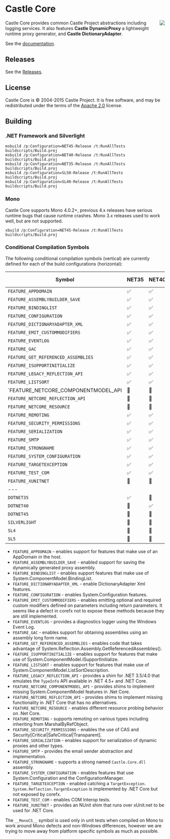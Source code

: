 # Castle Core

<img align="right" src="docs/images/castle-logo.png">

Castle Core provides common Castle Project abstractions including logging services. It also features **Castle DynamicProxy** a lightweight runtime proxy generator, and **Castle DictionaryAdapter**.

See the [documentation](docs/README.md).

## Releases

See the [Releases](https://github.com/castleproject/Core/releases).

## License

Castle Core is &copy; 2004-2015 Castle Project. It is free software, and may be redistributed under the terms of the [Apache 2.0](http://opensource.org/licenses/Apache-2.0) license.

## Building

### .NET Framework and Silverlight

```
msbuild /p:Configuration=NET45-Release /t:RunAllTests buildscripts/Build.proj
msbuild /p:Configuration=NET40-Release /t:RunAllTests buildscripts/Build.proj
msbuild /p:Configuration=NET35-Release /t:RunAllTests buildscripts/Build.proj
msbuild /p:Configuration=SL50-Release /t:RunAllTests buildscripts/Build.proj
msbuild /p:Configuration=SL40-Release /t:RunAllTests buildscripts/Build.proj
```

### Mono

Castle Core supports Mono 4.0.2+, previous 4.x releases have serious runtime bugs that cause runtime crashes. Mono 3.x releases used to work well, but are not supported.

```
xbuild /p:Configuration=NET45-Release /t:RunAllTests buildscripts/Build.proj
```

### Conditional Compilation Symbols

The following conditional compilation symbols (vertical) are currently defined for each of the build configurations (horizontal):

Symbol                              | NET35              | NET40              | NET45              | .NET Core
----------------------------------- | ------------------ | ------------------ | ------------------ | ------------------
`FEATURE_APPDOMAIN`                 | :white_check_mark: | :white_check_mark: | :white_check_mark: | :no_entry_sign:
`FEATURE_ASSEMBLYBUILDER_SAVE`      | :white_check_mark: | :white_check_mark: | :white_check_mark: | :no_entry_sign:
`FEATURE_BINDINGLIST`               | :white_check_mark: | :white_check_mark: | :white_check_mark: | :no_entry_sign:
`FEATURE_CONFIGURATION`             | :white_check_mark: | :white_check_mark: | :white_check_mark: | :no_entry_sign:
`FEATURE_DICTIONARYADAPTER_XML`     | :white_check_mark: | :white_check_mark: | :white_check_mark: | :no_entry_sign:
`FEATURE_EMIT_CUSTOMMODIFIERS`      | :white_check_mark: | :white_check_mark: | :white_check_mark: | :no_entry_sign:
`FEATURE_EVENTLOG`                  | :white_check_mark: | :white_check_mark: | :white_check_mark: | :no_entry_sign:
`FEATURE_GAC`                       | :white_check_mark: | :white_check_mark: | :white_check_mark: | :no_entry_sign:
`FEATURE_GET_REFERENCED_ASSEMBLIES` | :white_check_mark: | :white_check_mark: | :white_check_mark: | :no_entry_sign:
`FEATURE_ISUPPORTINITIALIZE`        | :white_check_mark: | :white_check_mark: | :white_check_mark: | :no_entry_sign:
`FEATURE_LEGACY_REFLECTION_API`     | :white_check_mark: | :white_check_mark: | :no_entry_sign:    | :no_entry_sign:
`FEATURE_LISTSORT`                  | :white_check_mark: | :white_check_mark: | :white_check_mark: | :no_entry_sign:
`FEATURE_NETCORE_COMPONENTMODEL_API | :no_entry_sign:    | :no_entry_sign:    | :no_entry_sign:    | :white_check_mark:
`FEATURE_NETCORE_REFLECTION_API`    | :no_entry_sign:    | :no_entry_sign:    | :no_entry_sign:    | :white_check_mark:
`FEATURE_NETCORE_RESOURCE`          | :no_entry_sign:    | :no_entry_sign:    | :no_entry_sign:    | :white_check_mark:
`FEATURE_REMOTING`                  | :white_check_mark: | :white_check_mark: | :white_check_mark: | :no_entry_sign:
`FEATURE_SECURITY_PERMISSIONS`      | :white_check_mark: | :white_check_mark: | :white_check_mark: | :no_entry_sign:
`FEATURE_SERIALIZATION`             | :white_check_mark: | :white_check_mark: | :white_check_mark: | :no_entry_sign:
`FEATURE_SMTP`                      | :white_check_mark: | :white_check_mark: | :white_check_mark: | :no_entry_sign:
`FEATURE_STRONGNAME`                | :white_check_mark: | :white_check_mark: | :white_check_mark: | :no_entry_sign:
`FEATURE_SYSTEM_CONFIGURATION`      | :white_check_mark: | :white_check_mark: | :white_check_mark: | :no_entry_sign:
`FEATURE_TARGETEXCEPTION`           | :white_check_mark: | :white_check_mark: | :white_check_mark: | :no_entry_sign:
`FEATURE_TEST_COM`                  | :white_check_mark: | :white_check_mark: | :white_check_mark: | :no_entry_sign:
`FEATURE_XUNITNET`                  | :no_entry_sign:    | :no_entry_sign:    | :no_entry_sign:    | :white_check_mark:
---                                 |                    |                    |                    | 
`DOTNET35`                          | :white_check_mark: | :no_entry_sign:    | :no_entry_sign:    | :no_entry_sign:
`DOTNET40`                          | :no_entry_sign:    | :white_check_mark: | :white_check_mark: | :no_entry_sign:
`DOTNET45`                          | :no_entry_sign:    | :no_entry_sign:    | :white_check_mark: | :no_entry_sign:
`SILVERLIGHT`                       | :no_entry_sign:    | :no_entry_sign:    | :no_entry_sign:    | :no_entry_sign:
`SL4`                               | :no_entry_sign:    | :no_entry_sign:    | :no_entry_sign:    | :no_entry_sign:
`SL5`                               | :no_entry_sign:    | :no_entry_sign:    | :no_entry_sign:    | :no_entry_sign:

* `FEATURE_APPDOMAIN` - enables support for features that make use of an AppDomain in the host.
* `FEATURE_ASSEMBLYBUILDER_SAVE` - enabled support for saving the dynamically generated proxy assembly.
* `FEATURE_BINDINGLIST` - enables support features that make use of System.ComponentModel.BindingList.
* `FEATURE_DICTIONARYADAPTER_XML` - enable DictionaryAdapter Xml features.
* `FEATURE_CONFIGURATION` - enables System.Configuration features.
* `FEATURE_EMIT_CUSTOMMODIFIERS` - enables emitting optional and required custom modifiers defined on parameters including return parameters. It seems like a defect in corefx not to expose these methods because they are still implemented.
* `FEATURE_EVENTLOG` - provides a diagnostics logger using the Windows Event Log.
* `FEATURE_GAC` - enables support for obtaining assemblies using an assembly long form name.
* `FEATURE_GET_REFERENCED_ASSEMBLIES` - enables code that takes advantage of System.Reflection.Assembly.GetReferencedAssemblies().
* `FEATURE_ISUPPORTINITIALIZE` - enables support for features that make use of System.ComponentModel.ISupportInitialize.
* `FEATURE_LISTSORT` - enables support for features that make use of System.ComponentModel.ListSortDescription.
* `FEATURE_LEGACY_REFLECTION_API` - provides a shim for .NET 3.5/4.0 that emulates the `TypeInfo` API available in .NET 4.5+ and .NET Core.
* `FEATURE_NETCORE_COMPONENTMODEL_API` - provides shims to implement missing System.ComponentModel features in .Net Core.
* `FEATURE_NETCORE_REFLECTION_API` - provides shims to implement missing functionality in .NET Core that has no alternatives.
* `FEATURE_NETCORE_RESOURCE` - enables different resource probing behavior on .Net Core.
* `FEATURE_REMOTING` - supports remoting on various types including inheriting from MarshalByRefObject.
* `FEATURE_SECURITY_PERMISSIONS` - enables the use of CAS and Security[Critical|SafeCritical|Transparent].
* `FEATURE_SERIALIZATION` - enables support for serialization of dynamic proxies and other types.
* `FEATURE_SMTP` - provides the email sender abstraction and implementation.
* `FEATURE_STRONGNAME` - supports a strong named `Castle.Core.dll` assembly.
* `FEATURE_SYSTEM_CONFIGURATION` - enables features that use System.Configuration and the ConfigurationManager.
* `FEATURE_TARGETEXCEPTION` - enabled catching a `TargetException`. `System.Reflection.TargetException` is implemented by .NET Core but not exposed by corefx.
* `FEATURE_TEST_COM` - enables COM Interop tests.
* `FEATURE_XUNITNET` - provides an NUnit shim that runs over xUnit.net to be used for .NET Core.

The `__MonoCS__` symbol is used only in unit tests when compiled on Mono to work around Mono defects and non-Windows differences,
however we are trying to move away from platform specific symbols as much as possible.